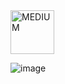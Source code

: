 <img src="https://img.shields.io/badge/MEDIUM-orange" alt="MEDIUM" width="70">

![image](https://github.com/user-attachments/assets/34290515-7c8b-462b-b2b8-cd62719e85c3)
